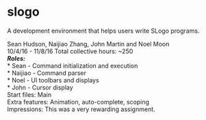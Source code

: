 # slogo
A development environment that helps users write SLogo programs.  

Sean Hudson, Naijiao Zhang, John Martin and Noel Moon  
10/4/16 - 11/8/16 Total collective hours: ~250  
***Roles:***  
    * Sean - Command initialization and execution  
    * Naijiao - Command parser  
    * Noel - UI toolbars and displays  
    * John - Cursor display  
Start files: Main  
Extra features: Animation, auto-complete, scoping  
Impressions: This was a very rewarding assignment.  